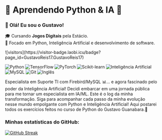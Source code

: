 # 🐍 Aprendendo Python & IA 🤖
<h3>👋 Olá! Eu sou o Gustavo!</h3>
<p>
  🎓 Cursando <strong>Jogos Digitais</strong> pela Estácio.
  <br>
  🐍 Focado em Python, Inteligência Artificial e desenvolvimento de software.
</p>
![visitors](https://visitor-badge.laobi.icu/badge?page_id=GustavoReis17.GustavoReis17)
<p>
  <img src="https://img.shields.io/badge/python-%233776AB.svg?style=for-the-badge&logo=python&logoColor=white" alt="Python"/>
  <img src="https://img.shields.io/badge/TensorFlow-%23FF6F00.svg?style=for-the-badge&logo=tensorflow&logoColor=white" alt="TensorFlow"/>
  <img src="https://img.shields.io/badge/PyTorch-%23EE4C2C.svg?style=for-the-badge&logo=pytorch&logoColor=white" alt="PyTorch"/>
  <img src="https://img.shields.io/badge/scikit--learn-%23F7931E.svg?style=for-the-badge&logo=scikit-learn&logoColor=white" alt="Scikit-learn"/>
  <img src="https://img.shields.io/badge/Inteligência_Artificial-5A00B3.svg?style=for-the-badge" alt="Inteligência Artificial"/>
  
  <img src="https://img.shields.io/badge/mysql-%234479A1.svg?style=for-the-badge&logo=mysql&logoColor=white" alt="MySQL"/>
  <img src="https://img.shields.io/badge/git-%23F05033.svg?style=for-the-badge&logo=git&logoColor=white" alt="Git"/>
  <img src="https://img.shields.io/badge/Inglês-0078D4.svg?style=for-the-badge" alt="Inglês"/>
</p>
Especialista em Suporte TI com Firebird/MySQL 📊... e agora fascinado pelo poder da Inteligência Artificial! Decidi embarcar em uma jornada pública para me tornar um especialista em IA/ML. Este é o log da minha transformação. Siga para acompanhar cada passo da minha evolução nesse mundo empolgante com Python e Inteligência Artificial! Aqui postarei todos os exercícios feitos no curso de Python do Gustavo Guanabara.🤖
<h3>Minhas estatísticas do GitHub:</h3>

[![GitHub Streak](https://streak-stats.demolab.com/?user=GustavoReis17&theme=dark&border_radius=5&locale=pt_BR)](https://git.io/streak-stats)



